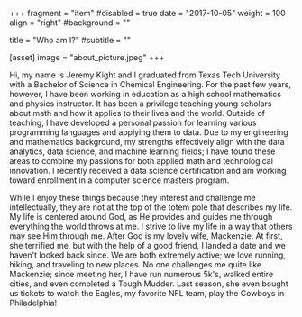 +++
fragment = "item"
#disabled = true
date = "2017-10-05"
weight = 100
align = "right"
#background = ""

title = "Who am I?"
#subtitle = ""

[asset]
  image = "about_picture.jpeg"
+++

Hi, my name is Jeremy Kight and I graduated from Texas Tech University with a Bachelor of Science in Chemical Engineering. For the past few years, however, I have been working in education as a high school mathematics and physics instructor. It has been a privilege teaching young scholars about math and how it applies to their lives and the world. Outside of teaching, I have developed a personal passion for learning various programming languages and applying them to data. Due to my engineering and mathematics background, my strengths effectively align with the data analytics, data science, and machine learning fields; I have found these areas to combine my passions for both applied math and technological innovation. I recently received a data science certification and am working toward enrollment in a computer science masters program. 

While I enjoy these things because they interest and challenge me intellectually, they are not at the top of the totem pole that describes my life. My life is centered around God, as He provides and guides me through everything the world throws at me. I strive to live my life in a way that others may see Him through me. After God is my lovely wife, Mackenzie. At first, she terrified me, but with the help of a good friend, I landed a date and we haven't looked back since. We are both extremely active; we love running, hiking, and traveling to new places. No one challenges me quite like Mackenzie; since meeting her, I have run numerous 5k's, walked entire cities, and even completed a Tough Mudder. Last season, she even bought us tickets to watch the Eagles, my favorite NFL team, play the Cowboys in Philadelphia!

 

 





